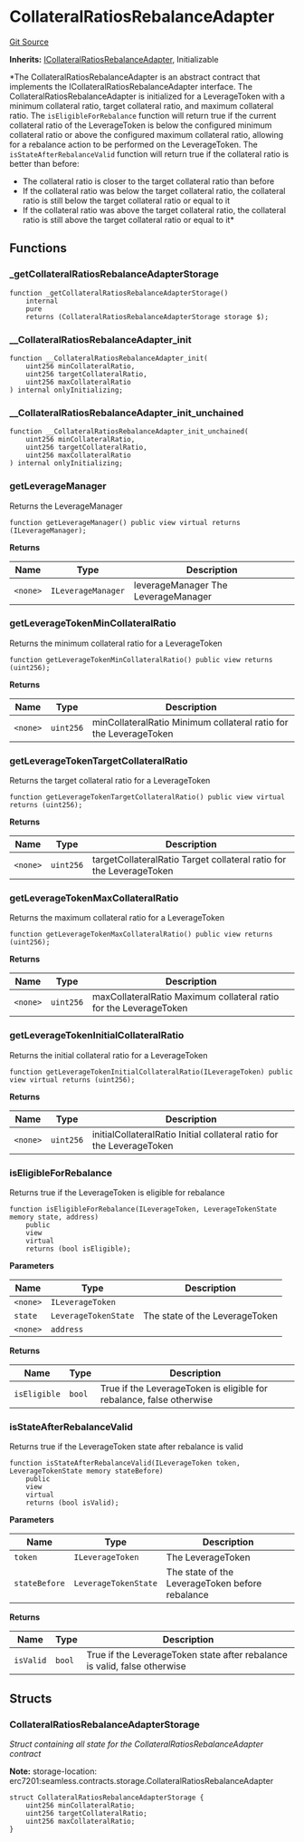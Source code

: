 # CollateralRatiosRebalanceAdapter
[Git Source](https://github.com/seamless-protocol/ilm-v2/blob/002c85336929e7b2f8b2193e3cb727fe9cf4b9e6/src/rebalance/CollateralRatiosRebalanceAdapter.sol)

**Inherits:**
[ICollateralRatiosRebalanceAdapter](/src/interfaces/ICollateralRatiosRebalanceAdapter.sol/interface.ICollateralRatiosRebalanceAdapter.md), Initializable

*The CollateralRatiosRebalanceAdapter is an abstract contract that implements the ICollateralRatiosRebalanceAdapter interface.
The CollateralRatiosRebalanceAdapter is initialized for a LeverageToken with a minimum collateral ratio, target collateral ratio, and maximum collateral ratio.
The `isEligibleForRebalance` function will return true if the current collateral ratio of the LeverageToken is below the configured
minimum collateral ratio or above the configured maximum collateral ratio, allowing for a rebalance action to be performed on the LeverageToken.
The `isStateAfterRebalanceValid` function will return true if the collateral ratio is better than before:
- The collateral ratio is closer to the target collateral ratio than before
- If the collateral ratio was below the target collateral ratio, the collateral ratio is still below the target collateral ratio or equal to it
- If the collateral ratio was above the target collateral ratio, the collateral ratio is still above the target collateral ratio or equal to it*


## Functions
### _getCollateralRatiosRebalanceAdapterStorage


```solidity
function _getCollateralRatiosRebalanceAdapterStorage()
    internal
    pure
    returns (CollateralRatiosRebalanceAdapterStorage storage $);
```

### __CollateralRatiosRebalanceAdapter_init


```solidity
function __CollateralRatiosRebalanceAdapter_init(
    uint256 minCollateralRatio,
    uint256 targetCollateralRatio,
    uint256 maxCollateralRatio
) internal onlyInitializing;
```

### __CollateralRatiosRebalanceAdapter_init_unchained


```solidity
function __CollateralRatiosRebalanceAdapter_init_unchained(
    uint256 minCollateralRatio,
    uint256 targetCollateralRatio,
    uint256 maxCollateralRatio
) internal onlyInitializing;
```

### getLeverageManager

Returns the LeverageManager


```solidity
function getLeverageManager() public view virtual returns (ILeverageManager);
```
**Returns**

|Name|Type|Description|
|----|----|-----------|
|`<none>`|`ILeverageManager`|leverageManager The LeverageManager|


### getLeverageTokenMinCollateralRatio

Returns the minimum collateral ratio for a LeverageToken


```solidity
function getLeverageTokenMinCollateralRatio() public view returns (uint256);
```
**Returns**

|Name|Type|Description|
|----|----|-----------|
|`<none>`|`uint256`|minCollateralRatio Minimum collateral ratio for the LeverageToken|


### getLeverageTokenTargetCollateralRatio

Returns the target collateral ratio for a LeverageToken


```solidity
function getLeverageTokenTargetCollateralRatio() public view virtual returns (uint256);
```
**Returns**

|Name|Type|Description|
|----|----|-----------|
|`<none>`|`uint256`|targetCollateralRatio Target collateral ratio for the LeverageToken|


### getLeverageTokenMaxCollateralRatio

Returns the maximum collateral ratio for a LeverageToken


```solidity
function getLeverageTokenMaxCollateralRatio() public view returns (uint256);
```
**Returns**

|Name|Type|Description|
|----|----|-----------|
|`<none>`|`uint256`|maxCollateralRatio Maximum collateral ratio for the LeverageToken|


### getLeverageTokenInitialCollateralRatio

Returns the initial collateral ratio for a LeverageToken


```solidity
function getLeverageTokenInitialCollateralRatio(ILeverageToken) public view virtual returns (uint256);
```
**Returns**

|Name|Type|Description|
|----|----|-----------|
|`<none>`|`uint256`|initialCollateralRatio Initial collateral ratio for the LeverageToken|


### isEligibleForRebalance

Returns true if the LeverageToken is eligible for rebalance


```solidity
function isEligibleForRebalance(ILeverageToken, LeverageTokenState memory state, address)
    public
    view
    virtual
    returns (bool isEligible);
```
**Parameters**

|Name|Type|Description|
|----|----|-----------|
|`<none>`|`ILeverageToken`||
|`state`|`LeverageTokenState`|The state of the LeverageToken|
|`<none>`|`address`||

**Returns**

|Name|Type|Description|
|----|----|-----------|
|`isEligible`|`bool`|True if the LeverageToken is eligible for rebalance, false otherwise|


### isStateAfterRebalanceValid

Returns true if the LeverageToken state after rebalance is valid


```solidity
function isStateAfterRebalanceValid(ILeverageToken token, LeverageTokenState memory stateBefore)
    public
    view
    virtual
    returns (bool isValid);
```
**Parameters**

|Name|Type|Description|
|----|----|-----------|
|`token`|`ILeverageToken`|The LeverageToken|
|`stateBefore`|`LeverageTokenState`|The state of the LeverageToken before rebalance|

**Returns**

|Name|Type|Description|
|----|----|-----------|
|`isValid`|`bool`|True if the LeverageToken state after rebalance is valid, false otherwise|


## Structs
### CollateralRatiosRebalanceAdapterStorage
*Struct containing all state for the CollateralRatiosRebalanceAdapter contract*

**Note:**
storage-location: erc7201:seamless.contracts.storage.CollateralRatiosRebalanceAdapter


```solidity
struct CollateralRatiosRebalanceAdapterStorage {
    uint256 minCollateralRatio;
    uint256 targetCollateralRatio;
    uint256 maxCollateralRatio;
}
```

